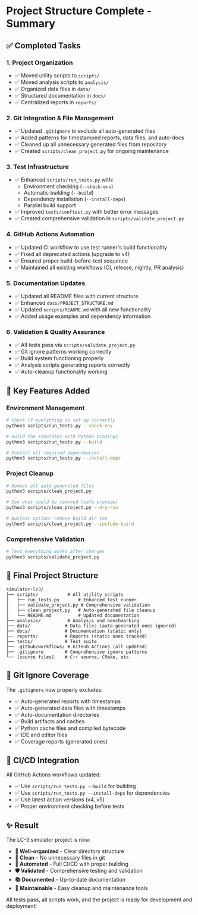 # Project Structure Complete - Summary

## ✅ Completed Tasks

### 1. **Project Organization** 
- ✅ Moved utility scripts to `scripts/`
- ✅ Moved analysis scripts to `analysis/`
- ✅ Organized data files in `data/`
- ✅ Structured documentation in `docs/`
- ✅ Centralized reports in `reports/`

### 2. **Git Integration & File Management**
- ✅ Updated `.gitignore` to exclude all auto-generated files
- ✅ Added patterns for timestamped reports, data files, and auto-docs
- ✅ Cleaned up all unnecessary generated files from repository
- ✅ Created `scripts/clean_project.py` for ongoing maintenance

### 3. **Test Infrastructure**
- ✅ Enhanced `scripts/run_tests.py` with:
  - Environment checking (`--check-env`)
  - Automatic building (`--build`)
  - Dependency installation (`--install-deps`)
  - Parallel build support
- ✅ Improved `tests/conftest.py` with better error messages
- ✅ Created comprehensive validation in `scripts/validate_project.py`

### 4. **GitHub Actions Automation**
- ✅ Updated CI workflow to use test runner's build functionality
- ✅ Fixed all deprecated actions (upgrade to v4)
- ✅ Ensured proper build-before-test sequence
- ✅ Maintained all existing workflows (CI, release, nightly, PR analysis)

### 5. **Documentation Updates**
- ✅ Updated all README files with current structure
- ✅ Enhanced `docs/PROJECT_STRUCTURE.md`
- ✅ Updated `scripts/README.md` with all new functionality
- ✅ Added usage examples and dependency information

### 6. **Validation & Quality Assurance**
- ✅ All tests pass via `scripts/validate_project.py`
- ✅ Git ignore patterns working correctly
- ✅ Build system functioning properly
- ✅ Analysis scripts generating reports correctly
- ✅ Auto-cleanup functionality working

## 🎯 Key Features Added

### Environment Management
```bash
# Check if everything is set up correctly
python3 scripts/run_tests.py --check-env

# Build the simulator with Python bindings
python3 scripts/run_tests.py --build

# Install all required dependencies
python3 scripts/run_tests.py --install-deps
```

### Project Cleanup
```bash
# Remove all auto-generated files
python3 scripts/clean_project.py

# See what would be removed (safe preview)
python3 scripts/clean_project.py --dry-run

# Nuclear option: remove build dir too
python3 scripts/clean_project.py --include-build
```

### Comprehensive Validation
```bash
# Test everything works after changes
python3 scripts/validate_project.py
```

## 📁 Final Project Structure

```
simulator-lc3/
├── scripts/           # All utility scripts
│   ├── run_tests.py       # Enhanced test runner
│   ├── validate_project.py # Comprehensive validation
│   ├── clean_project.py   # Auto-generated file cleanup
│   └── README.md          # Updated documentation
├── analysis/          # Analysis and benchmarking
├── data/             # Data files (auto-generated ones ignored)
├── docs/             # Documentation (static only)
├── reports/          # Reports (static ones tracked)
├── tests/            # Test suite
├── .github/workflows/ # GitHub Actions (all updated)
├── .gitignore        # Comprehensive ignore patterns
└── [source files]    # C++ source, CMake, etc.
```

## 🔧 Git Ignore Coverage

The `.gitignore` now properly excludes:
- ✅ Auto-generated reports with timestamps
- ✅ Auto-generated data files with timestamps
- ✅ Auto-documentation directories
- ✅ Build artifacts and caches
- ✅ Python cache files and compiled bytecode
- ✅ IDE and editor files
- ✅ Coverage reports (generated ones)

## 🚀 CI/CD Integration

All GitHub Actions workflows updated:
- ✅ Use `scripts/run_tests.py --build` for building
- ✅ Use `scripts/run_tests.py --install-deps` for dependencies
- ✅ Use latest action versions (v4, v5)
- ✅ Proper environment checking before tests

## ✨ Result

The LC-3 simulator project is now:
- **🎯 Well-organized** - Clear directory structure
- **🧹 Clean** - No unnecessary files in git
- **🔧 Automated** - Full CI/CD with proper building
- **🛡️ Validated** - Comprehensive testing and validation
- **📚 Documented** - Up-to-date documentation
- **🔄 Maintainable** - Easy cleanup and maintenance tools

All tests pass, all scripts work, and the project is ready for development and deployment!
